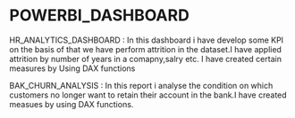# POWERBI_DASHBOARD
HR_ANALYTICS_DASHBOARD :
In this dashboard i have develop some KPI on the basis of that we have perform attrition in the dataset.I have applied attrition by number of years in a comapny,salry etc.
I have created certain measures by Using DAX functions




BAK_CHURN_ANALYSIS :
In this report i analyse the condition on which customers no longer want to retain their account in the bank.I have created measues by using DAX functions.
